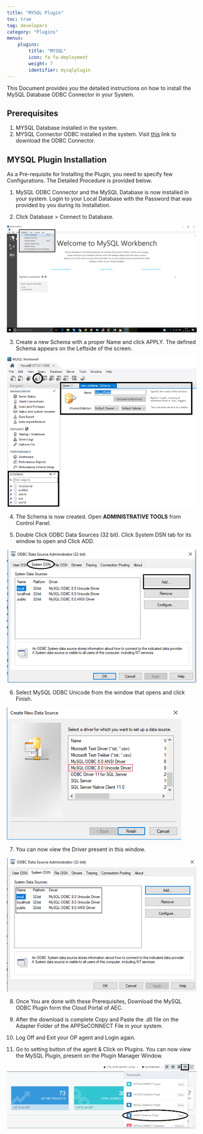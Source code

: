 ```yaml
---
title: "MYSQL Plugin"
toc: true
tag: developers
category: "Plugins"
menus: 
    plugins:
        title: "MYSQL"
        icon: fa fa-deployment
        weight: 7
        identifier: mysqlplugin
---
```


This Document provides you the detailed instructions on how to install the MySQL Database ODBC Connector in your System.

## Prerequisites

1.	MYSQL Database installed in the system.
2.	MYSQL Connector ODBC  installed in the system. Visit [this](https://dev.mysql.com/downloads/connector/odbc/) link to download the ODBC Connector.

## MYSQL Plugin Installation

As a Pre-requisite for Installing the Plugin, you need to specify few Configurations. The Detailed Procedure is provided below.

1. MySQL ODBC Connector and the MySQL Database is now installed in your system. Login to your Local Database with the Password that was 
 provided by you during its Installation.

2.	Click Database > Connect to Database.

![MYSQLBench](/staticfiles/deployment/media/TransactionalStores/MYSQLBench.png)

3.	Create a new Schema with a proper Name and click APPLY. The defined Schema appears on the Leftside of the screen. 

![Defined-Schema](/staticfiles/deployment/media/TransactionalStores/Defined-Schema.png)

4.  The Schema is now created. Open **ADMINISTRATIVE TOOLS** from Control Panel. 

5.	Double Click ODBC Data Sources (32 bit). Click System DSN tab for its window to open and Click ADD.

![SystemDSN-tab](/staticfiles/deployment/media/TransactionalStores/SystemDSN-tab.png)

6.  Select MySQL ODBC Unicode from the window that opens and click Finish.

![MYSQL-ODBC-Code](/staticfiles/deployment/media/TransactionalStores/MYSQL-ODBC-Code.png)

7.	You can now view the Driver present in this window.

![SystemDSN-Driver](/staticfiles/deployment/media/TransactionalStores/SystemDSN-Driver.png)

8.  Once You are done with these Prerequisites, Download the MySQL ODBC Plugin form the Cloud Portal of AEC.

9.  After the download is complete Copy and Paste the .dll file on the Adapter Folder of the APPSeCONNECT File in your system. 

10. Log Off and Exit your OP agent and Login again.

11. Go to setting button of the agent & Click on Plugins. You can now view the MySQL Plugin, present on the Plugin Manager Window.  

![Downloading-HanaPlugin](/staticfiles/deployment/media/TransactionalStores/Downloading-HanaPlugin.png)